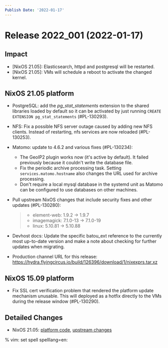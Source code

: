 ```yaml
---
Publish Date: '2022-01-17'
---
```


# Release 2022_001 (2022-01-17)

## Impact

- \[NixOS 21.05\]: Elasticsearch, httpd and postgresql will be restarted.
- \[NixOS 21.05\]: VMs will schedule a reboot to activate the changed kernel.

## NixOS 21.05 platform

- PostgreSQL: add the *pg_stat_statements* extension to the shared libraries
  loaded by default so it can be activated by just running `CREATE EXTENSION pg_stat_statements` (#PL-130293).

- NFS: Fix a possible NFS server outage caused by adding new NFS clients.
  Instead of restarting, nfs services are now reloaded (#PL-130253).

- Matomo: update to 4.6.2 and various fixes (#PL-130234):

  - The GeoIP2 plugin works now (it's active by default). It failed previously because it couldn't write the database file.
  - Fix the periodic archive processing task. Setting `services.matomo.hostname` also changes the URL used for archive processing.
  - Don't require a local mysql database in the systemd unit as Matomo can be configured to use databases on other machines.

- Pull upstream NixOS changes that include security fixes and other updates (#PL-130280):

  > - element-web: 1.9.2 -> 1.9.7
  > - imagemagick: 7.1.0-13 -> 7.1.0-19
  > - linux: 5.10.81 -> 5.10.88

- Devhost docs: Update the specific batou_ext reference to the currently most up-to-date version
  and make a note about checking for further updates when migrating.

- Production channel URL for this release: <https://hydra.flyingcircus.io/build/126396/download/1/nixexprs.tar.xz>

## NixOS 15.09 platform

- Fix SSL cert verification problem that rendered the platform update mechanism unusable.
  This will deployed as a hotfix directly to the VMs during the release window (#PL-130290).

## Detailed Changes

- NixOS 21.05: [platform code](https://github.com/flyingcircusio/fc-nixos/compare/fc/r2021_040/21.05...d03b2bfdedf18db4305064d7b31607581244d83e),
  [upstream changes](https://github.com/NixOS/nixpkgs/compare/c5f1ee982246d09ae7f119c13aafcce90286221d...932ec35ff8ac0fef5667ad2b0db4a009440255a9)

% vim: set spell spelllang=en:
